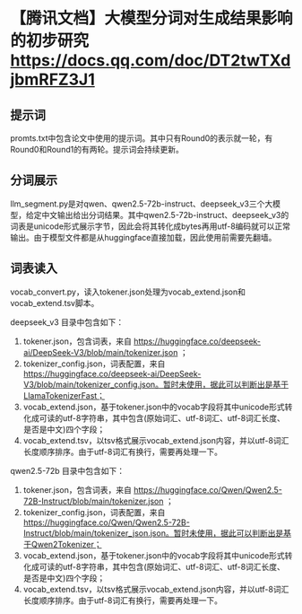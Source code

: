# 【腾讯文档】大模型分词对生成结果影响的初步研究 https://docs.qq.com/doc/DT2twTXdjbmRFZ3J1

## 提示词
promts.txt中包含论文中使用的提示词。其中只有Round0的表示就一轮，有Round0和Round1的有两轮。提示词会持续更新。


## 分词展示

llm_segment.py是对qwen、qwen2.5-72b-instruct、deepseek_v3三个大模型，给定中文输出给出分词结果。其中qwen2.5-72b-instruct、deepseek_v3的词表是unicode形式展示字节，因此会将其转化成bytes再用utf-8编码就可以正常输出。由于模型文件都是从huggingface直接加载，因此使用前需要先翻墙。

## 词表读入

vocab_convert.py，读入tokener.json处理为vocab_extend.json和 vocab_extend.tsv脚本。

deepseek_v3 目录中包含如下：
1. tokener.json，包含词表，来自 https://huggingface.co/deepseek-ai/DeepSeek-V3/blob/main/tokenizer.json ；
2. tokenizer_config.json，词表配置，来自 https://huggingface.co/deepseek-ai/DeepSeek-V3/blob/main/tokenizer_config.json。暂时未使用，据此可以判断出是基于LlamaTokenizerFast；
3. vocab_extend.json，基于tokener.json中的vocab字段将其中unicode形式转化成可读的utf-8字符串，其中包含(原始词汇、utf-8词汇、utf-8词汇长度、是否是中文)四个字段；
4. vocab_extend.tsv，以tsv格式展示vocab_extend.json内容，并以utf-8词汇长度顺序排序。由于utf-8词汇有换行，需要再处理一下。


qwen2.5-72b 目录中包含如下：
1. tokener.json，包含词表，来自 https://huggingface.co/Qwen/Qwen2.5-72B-Instruct/blob/main/tokenizer.json ；
2. tokenizer_config.json，词表配置，来自 https://huggingface.co/Qwen/Qwen2.5-72B-Instruct/blob/main/tokenizer_json.json。暂时未使用，据此可以判断出是基于Qwen2Tokenizer；
3. vocab_extend.json，基于tokener.json中的vocab字段将其中unicode形式转化成可读的utf-8字符串，其中包含(原始词汇、utf-8词汇、utf-8词汇长度、是否是中文)四个字段；
4. vocab_extend.tsv，以tsv格式展示vocab_extend.json内容，并以utf-8词汇长度顺序排序。由于utf-8词汇有换行，需要再处理一下。
